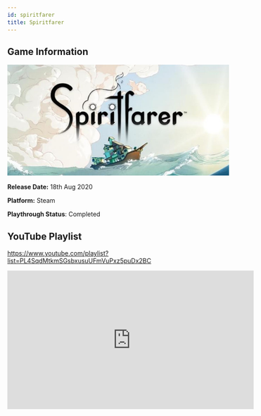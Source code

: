 ```yaml
---
id: spiritfarer
title: Spiritfarer
---
```


## Game Information

![image info](../../static/games/spiritfarer.jpg)

**Release Date:** 18th Aug 2020

**Platform:** Steam

**Playthrough Status**: Completed

## YouTube Playlist

https://www.youtube.com/playlist?list=PL4SqdMtkmSGsbxusuUFmVuPxz5puDx2BC

<iframe width="560" height="315" src="https://www.youtube-nocookie.com/embed/videoseries?list=PL4SqdMtkmSGsbxusuUFmVuPxz5puDx2BC" frameborder="0" allow="accelerometer; autoplay; clipboard-write; encrypted-media; gyroscope; picture-in-picture" allowfullscreen></iframe>